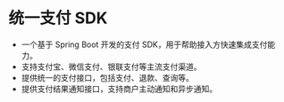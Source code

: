 # 统一支付 SDK

* 一个基于 Spring Boot 开发的支付 SDK，用于帮助接入方快速集成支付能力。
* 支持支付宝、微信支付、银联支付等主流支付渠道。
* 提供统一的支付接口，包括支付、退款、查询等。
* 提供支付结果通知接口，支持商户主动通知和异步通知。
